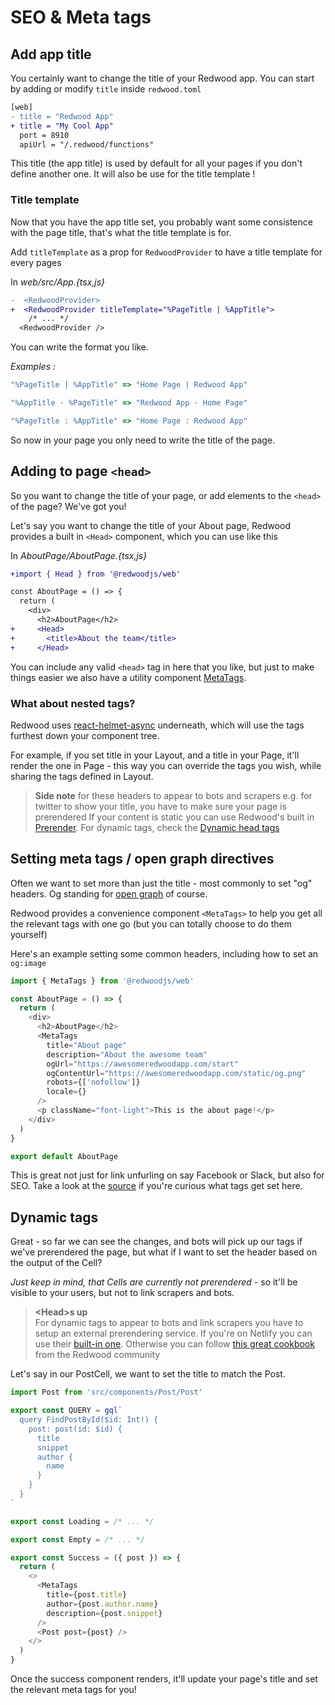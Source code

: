 # SEO & Meta tags

## Add app title
You certainly want to change the title of your Redwood app.
You can start by adding or modify `title` inside `redwood.toml`

```diff
[web]
- title = "Redwood App"
+ title = "My Cool App"
  port = 8910
  apiUrl = "/.redwood/functions"
```
This title (the app title) is used by default for all your pages if you don't define another one.
It will also be use for the title template !
### Title template
Now that you have the app title set, you probably want some consistence with the page title, that's what the title template is for.

Add `titleTemplate` as a prop for `RedwoodProvider` to have a title template for every pages

In _web/src/App.{tsx,js}_
```diff
-  <RedwoodProvider>
+  <RedwoodProvider titleTemplate="%PageTitle | %AppTitle">
    /* ... */
  <RedwoodProvider />
```

You can write the format you like.

_Examples  :_
```js
"%PageTitle | %AppTitle" => "Home Page | Redwood App"

"%AppTitle · %PageTitle" => "Redwood App · Home Page"

"%PageTitle : %AppTitle" => "Home Page : Redwood App"
```

So now in your page you only need to write the title of the page.

## Adding to page `<head>`
So you want to change the title of your page, or add elements to the `<head>` of the page? We've got you!


Let's say you want to change the title of your About page,
Redwood provides a built in `<Head>` component, which you can use like this


In _AboutPage/AboutPage.{tsx,js}_
```diff
+import { Head } from '@redwoodjs/web'

const AboutPage = () => {
  return (
    <div>
      <h2>AboutPage</h2>
+     <Head>
+       <title>About the team</title>
+     </Head>
```

You can include any valid `<head>` tag in here that you like, but just to make things easier we also have a utility component [MetaTags](#setting-meta-tags-open-graph-directives).

### What about nested tags?
Redwood uses [react-helmet-async](https://github.com/staylor/react-helmet-async) underneath, which will use the tags furthest down your component tree.

For example, if you set title in your Layout, and a title in your Page, it'll render the one in Page - this way you can override the tags you wish, while sharing the tags defined in Layout.


> **Side note**
> for these headers to appear to bots and scrapers e.g. for twitter to show your title, you have to make sure your page is prerendered
> If your content is static you can use Redwood's built in [Prerender](prerender.md). For dynamic tags, check the [Dynamic head tags](#dynamic-tags)

## Setting meta tags / open graph directives
Often we want to set more than just the title - most commonly to set "og" headers. Og standing for
[open graph](https://ogp.me/) of course.

Redwood provides a convenience component `<MetaTags>` to help you get all the relevant tags with one go (but you can totally choose to do them yourself)

Here's an example setting some common headers, including how to set an `og:image`
```js
import { MetaTags } from '@redwoodjs/web'

const AboutPage = () => {
  return (
    <div>
      <h2>AboutPage</h2>
      <MetaTags
        title="About page"
        description="About the awesome team"
        ogUrl="https://awesomeredwoodapp.com/start"
        ogContentUrl="https://awesomeredwoodapp.com/static/og.png"
        robots={['nofollow']}
        locale={}
      />
      <p className="font-light">This is the about page!</p>
    </div>
  )
}

export default AboutPage
```

This is great not just for link unfurling on say Facebook or Slack, but also for SEO. Take a look at the [source](https://github.com/redwoodjs/redwood/blob/main/packages/web/src/components/MetaTags.tsx#L83) if you're curious what tags get set here.


## Dynamic tags
Great - so far we can see the changes, and bots will pick up our tags if we've prerendered the page, but what if I want to set the header based on the output of the Cell?

_Just keep in mind, that Cells are currently not prerendered_ - so it'll be visible to your users, but not to link scrapers and bots.

> **<Head\>s up**<br/>
> For dynamic tags to appear to bots and link scrapers you have to setup an external prerendering service. If you're on Netlify you can use their [built-in one](https://docs.netlify.com/site-deploys/post-processing/prerendering/). Otherwise you can follow [this great cookbook](https://community.redwoodjs.com/t/cookbook-getting-og-and-meta-tags-working-with-nginx-pre-render-io-and-docker/2014) from the Redwood community


Let's say in our PostCell, we want to set the title to match the Post.
```js
import Post from 'src/components/Post/Post'

export const QUERY = gql`
  query FindPostById($id: Int!) {
    post: post(id: $id) {
      title
      snippet
      author {
        name
      }
    }
  }
`

export const Loading = /* ... */

export const Empty = /* ... */

export const Success = ({ post }) => {
  return (
    <>
      <MetaTags
        title={post.title}
        author={post.author.name}
        description={post.snippet}
      />
      <Post post={post} />
    </>
  )
}
```
Once the success component renders, it'll update your page's title and set the relevant meta tags for you!
